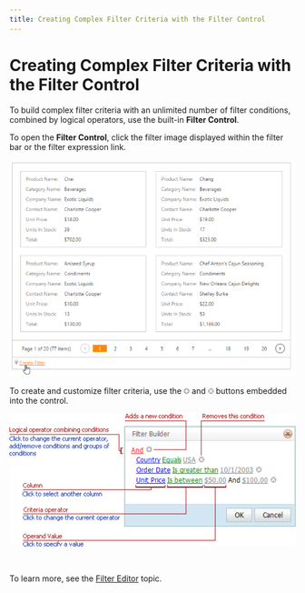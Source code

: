 ```yaml
---
title: Creating Complex Filter Criteria with the Filter Control
---
```

# Creating Complex Filter Criteria with the Filter Control
To build complex filter criteria with an unlimited number of filter conditions, combined by logical operators, use the built-in **Filter Control**.

To open the **Filter Control**, click the filter image displayed within the filter bar or the filter expression link.

![EUD_CardView_FilterBuilder](../../../images/img121532.png)

To create and customize filter criteria, use the ![FilterEditor_EU_AddButton](../../../images/img7350.png) and ![FilterEditor_EU_DeleteButton](../../../images/img7351.png) buttons embedded into the control.

![FilterControlInfo](../../../images/img8602.png)

&nbsp;

To learn more, see the [Filter Editor](../../filter-editor.md) topic.